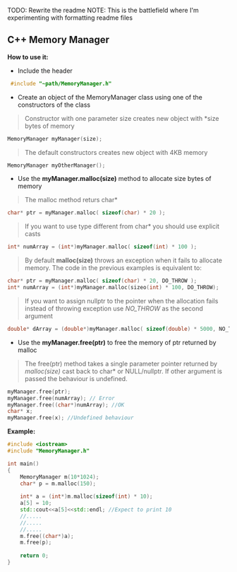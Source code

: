 TODO: Rewrite the readme
NOTE: This is the battlefield where I'm experimenting with formatting readme files
## C++ Memory Manager	

**How to use it:**
* Include the header
```C++
 #include "~path/MemoryManager.h"
```
* Create an object of the MemoryManager class using one of the constructors of the class

> Constructor with one parameter size creates new object with *size bytes of memory
```C++
MemoryManager myManager(size);
```

> The default constructors creates new object with 4KB memory
```C++
MemoryManager myOtherManager();
```

* Use the **myManager.malloc(size)** method to allocate size bytes of memory
> The malloc method returs char* 
```C++
char* ptr = myManager.malloc( sizeof(char) * 20 );
```

> If you want to use type different from char* you should use explicit casts
```C++
int* numArray = (int*)myManager.malloc( sizeof(int) * 100 );
```

> By default **malloc(size)** throws an exception when it fails to allocate memory. The code in the previous examples is equivalent to:
```C++
char* ptr = myManager.malloc( sizeof(char) * 20, DO_THROW );
int* numArray = (int*)myManager.malloc(sizeo(int) * 100, DO_THROW);
```

> If you want to assign nullptr to the pointer when the allocation fails instead of throwing exception use *NO_THROW* as the second argument
```C++
double* dArray = (double*)myManager.malloc( sizeof(double) * 5000, NO_THROW);
```

* Use the **myManager.free(ptr)** to free the memory of ptr returned by malloc

> The free(ptr) method takes a single parameter pointer returned by *malloc(size)* cast back to char* or NULL/nullptr. If other argument is passed the behaviour is undefined.
```C++
myManager.free(ptr);
myManager.free(numArray); // Error
myManager.free((char*)numArray); //OK
char* x;
myManager.free(x); //Undefined behaviour
```


**Example:**
```C++
#include <iostream>
#include "MemoryManager.h"

int main()
{
	MemoryManager m(10*1024);
	char* p = m.malloc(150);
	
	int* a = (int*)m.malloc(sizeof(int) * 10);
	a[5] = 10;
	std::cout<<a[5]<<std::endl; //Expect to print 10
	//.....
	//.....
	//.....
	m.free((char*)a);
	m.free(p);
	
	return 0;
}
```